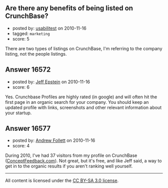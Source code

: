 ## Are there any benefits of being listed on CrunchBase?

- posted by: [usabilitest](https://stackexchange.com/users/-1/3024-usabilitest) on 2010-11-16
- tagged: `marketing`
- score: 5

There are two types of listings on CrunchBase, I'm referring to the company listing, not the people listings.


## Answer 16572

- posted by: [Jeff Epstein](https://stackexchange.com/users/-1/3666-jeff-epstein) on 2010-11-16
- score: 6

Yes.  Crunchbase Profiles are highly rated (in google) and will often hit the first page in an organic search for your company.  You should keep an updated profile with links, screenshots and other relevant information about your startup.


## Answer 16577

- posted by: [Andrew Follett](https://stackexchange.com/users/-1/5415-andrew-follett) on 2010-11-16
- score: 4

<p>During 2010, I've had 37 visitors from my profile on CrunchBase (<a href="http://www.conceptfeedback.com" rel="nofollow">ConceptFeedback.com</a>). Not great, but it's free, and like Jeff said, a way to get in to the organic results if you aren't ranking well yourself.</p>




---

All content is licensed under the [CC BY-SA 3.0 license](https://creativecommons.org/licenses/by-sa/3.0/).
